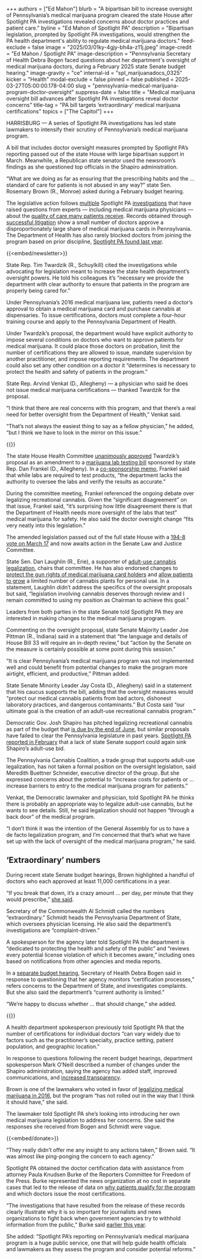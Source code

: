 +++
authors = ["Ed Mahon"]
blurb = "A bipartisan bill to increase oversight of Pennsylvania’s medical marijuana program cleared the state House after Spotlight PA investigations revealed concerns about doctor practices and patient care."
byline = "Ed Mahon of Spotlight PA"
description = "Bipartisan legislation, prompted by Spotlight PA investigations, would strengthen the PA health department's ability to regulate medical marijuana doctors."
feed-exclude = false
image = "2025/03/01ky-4gjy-bh4a-z11j.jpeg"
image-credit = "Ed Mahon / Spotlight PA"
image-description = "Pennsylvania Secretary of Health Debra Bogen faced questions about her department's oversight of medical marijuana doctors, during a February 2025 state Senate budget hearing."
image-gravity = "ce"
internal-id = "spl_marijuanadocs_0325"
kicker = "Health"
modal-exclude = false
pinned = false
published = 2025-03-27T05:00:00.178-04:00
slug = "pennsylvania-medical-marijuana-program-doctor-oversight"
suppress-date = false
title = "Medical marijuana oversight bill advances after Spotlight PA investigations reveal doctor concerns"
title-tag = "PA bill targets ‘extraordinary’ medical marijuana certifications"
topics = ["The Capitol"]
+++

HARRISBURG — A series of Spotlight PA investigations has led state lawmakers to intensify their scrutiny of Pennsylvania’s medical marijuana program.

A bill that includes doctor oversight measures prompted by Spotlight PA’s reporting passed out of the state House with large bipartisan support in March. Meanwhile, a Republican state senator used the newsroom’s findings as she questioned top officials in the Shapiro administration.

“What are we doing as far as ensuring that the prescribing habits and the … standard of care for patients is not abused in any way?” state Sen. Rosemary Brown (R., Monroe) asked during a February budget hearing.

The legislative action follows <a href="https://www.spotlightpa.org/news/2024/12/medical-marijuana-investigation-video/">multiple</a> Spotlight PA <a href="https://www.spotlightpa.org/news/2024/08/medical-marijuana-card-doctor-misconduct/">investigations</a> that have raised questions from experts — including medical marijuana physicians — about the <a href="https://www.spotlightpa.org/news/2024/12/pennsylvania-medical-marijuana-top-doctor-certification/">quality of care many patients receive</a>. Records obtained through <a href="https://www.spotlightpa.org/news/2023/11/medical-marijuana-doctor-data-ordered-released/">successful litigation</a> show a small number of doctors approve a disproportionately large share of medical marijuana cards in Pennsylvania. The Department of Health has also rarely blocked doctors from joining the program based on prior discipline, <a href="https://www.spotlightpa.org/news/2024/08/medical-marijuana-card-doctor-misconduct/">Spotlight PA found last year</a>.

{{<embed/newsletter>}}

State Rep. Tim Twardzik (R., Schuylkill) cited the investigations while advocating for legislation meant to increase the state health department’s oversight powers. He told his colleagues it’s “necessary we provide the department with clear authority to ensure that patients in the program are properly being cared for.”

Under Pennsylvania’s 2016 medical marijuana law, patients need a doctor’s approval to obtain a medical marijuana card and purchase cannabis at dispensaries. To issue certifications, doctors must complete a four-hour training course and apply to the Pennsylvania Department of Health.

Under Twardzik’s proposal, the department would have explicit authority to impose several conditions on doctors who want to approve patients for medical marijuana. It could place those doctors on probation, limit the number of certifications they are allowed to issue, mandate supervision by another practitioner, and impose reporting requirements. The department could also set any other condition on a doctor it “determines is necessary to protect the health and safety of patients in the program.”

State Rep. Arvind Venkat (D., Allegheny) — a physician who said he does not issue medical marijuana certifications — thanked Twardzik for the proposal.

“I think that there are real concerns with this program, and that there’s a real need for better oversight from the Department of Health,” Venkat said.

“That’s not always the easiest thing to say as a fellow physician,” he added, “but I think we have to look in the mirror on this issue.”

{{<youtube id="e4G6H14JY7E" loading="lazy">}}

The state House Health Committee <a href="https://www.palegis.us/legislation/amendments/amendment-list?billnum=33&amp;sessind=0&amp;searchby=amendment&amp;amendnum=00007&amp;amendingbody=h&amp;billtype=b&amp;billbody=h&amp;billpn=0012&amp;sessyr=2025">unanimously approved</a> Twardzik’s proposal as an amendment to a <a href="https://www.palegis.us/legislation/bills/2025/hb33">marijuana lab testing bill</a> sponsored by state Rep. Dan Frankel (D., Allegheny). In a <a href="https://www.palegis.us/house/co-sponsorship/memo?memoID=43781">co-sponsorship memo</a>, Frankel said that while labs are required to test products, “the department lacks the authority to oversee the labs and verify the results as accurate.”

During the committee meeting, Frankel referenced the ongoing debate over legalizing recreational cannabis. Given the “significant disagreement” on that issue, Frankel said, “it’s surprising how little disagreement there is that the Department of Health needs more oversight of the labs that test” medical marijuana for safety. He also said the doctor oversight change “fits very neatly into this legislation.”

The amended legislation passed out of the full state House with a <a href="https://www.palegis.us/house/roll-calls/summary?sessYr=2025&amp;sessInd=0&amp;rcNum=31">194-8 vote on March 17</a> and now awaits action in the Senate Law and Justice Committee.

State Sen. Dan Laughlin (R., Erie), a supporter of <a href="https://www.senatorlaughlin.com/2025/02/25/laughlin-introduces-bipartisan-plan-to-legalize-adult-use-marijuana-in-pennsylvania/">adult-use cannabis legalization</a>, chairs that committee. He has also endorsed changes to <a href="https://www.palegis.us/senate/co-sponsorship/memo?memoID=42095&amp;document=SB1146">protect the gun rights of medical marijuana card holders</a> and <a href="https://www.palegis.us/senate/co-sponsorship/memo?memoID=43331">allow patients to grow</a> a limited number of cannabis plants for personal use. In a statement, Laughlin didn’t address the specifics of the oversight proposals but said, “legislation involving cannabis deserves thorough review and I remain committed to using my position as Chairman to achieve this goal.”

Leaders from both parties in the state Senate told Spotlight PA they are interested in making changes to the medical marijuana program.

Commenting on the oversight proposal, state Senate Majority Leader Joe Pittman (R., Indiana) said in a statement that “the language and details of House Bill 33 will require an in-depth review,” but “action by the Senate on the measure is certainly possible at some point during this session.”

“It is clear Pennsylvania’s medical marijuana program was not implemented well and could benefit from potential changes to make the program more airtight, efficient, and productive,” Pittman added.

State Senate Minority Leader Jay Costa (D., Allegheny) said in a statement that his caucus supports the bill, adding that the oversight measures would “protect our medical cannabis patients from bad actors, dishonest laboratory practices, and dangerous contaminants.” But Costa said “our ultimate goal is the creation of an adult-use recreational cannabis program.”

Democratic Gov. Josh Shapiro has pitched legalizing recreational cannabis as part of the budget that <a href="https://www.spotlightpa.org/news/2025/02/josh-shapiro-pennsylvania-budget-legal-weed/">is due by the end of June</a>, but similar proposals have failed to clear the Pennsylvania legislature in past years. <a href="https://www.spotlightpa.org/news/2025/02/marijuana-cannabis-recreational-legalization-pennsylvania-josh-shapiro-budget-gop-support/">Spotlight PA reported in February</a> that a lack of state Senate support could again sink Shapiro’s adult-use bid.

The Pennsylvania Cannabis Coalition, a trade group that supports adult-use legalization, has not taken a formal position on the oversight legislation, said Meredith Buettner Schneider, executive director of the group. But she expressed concerns about the potential to “increase costs for patients or … increase barriers to entry to the medical marijuana program for patients.”

Venkat, the Democratic lawmaker and physician, told Spotlight PA he thinks there is probably an appropriate way to legalize adult-use cannabis, but he wants to see details. Still, he said legalization should not happen “through a back door” of the medical program.

“I don’t think it was the intention of the General Assembly for us to have a de facto legalization program, and I’m concerned that that’s what we have set up with the lack of oversight of the medical marijuana program,” he said.

## ‘Extraordinary’ numbers

During recent state Senate budget hearings, Brown highlighted a handful of doctors who each approved at least 11,000 certifications in a year.

“If you break that down, it’s a crazy amount … per day, per minute that they would prescribe,” <a href="https://vimeo.com/1058637942/6b8a4f03c0">she said</a>.

Secretary of the Commonwealth Al Schmidt called the numbers “extraordinary.” Schmidt heads the Pennsylvania Department of State, which oversees physician licensing. He also said the department’s investigations are “complaint-driven.”

A spokesperson for the agency later told Spotlight PA the department is “dedicated to protecting the health and safety of the public” and “reviews every potential license violation of which it becomes aware,” including ones based on notifications from other agencies and media reports.

In a <a href="https://vimeo.com/1058320399/2f39a564ae">separate budget hearing</a>, Secretary of Health Debra Bogen said in response to questioning that her agency monitors “certification processes,” refers concerns to the Department of State, and investigates complaints. But she also said the department’s “current authority is limited.”

“We’re happy to discuss whether … that should change,” she added.

{{<datawrapper src="https://datawrapper.dwcdn.net/Df1gN/9/" height="371" >}}

A health department spokesperson previously told Spotlight PA that the number of certifications for individual doctors “can vary widely due to factors such as the practitioner’s specialty, practice setting, patient population, and geographic location.”

In response to questions following the recent budget hearings, department spokesperson Mark O’Neill described a number of changes under the Shapiro administration, saying the agency has added staff, improved communications, and <a href="https://www.spotlightpa.org/news/2023/11/medical-marijuana-doctor-data-ordered-released/">increased transparency</a>.

Brown is one of the lawmakers who voted in favor of <a href="https://www.palegis.us/house/roll-calls/summary?sessYr=2015&amp;sessInd=0&amp;rcNum=1322">legalizing medical marijuana in 2016</a>, but the program “has not rolled out in the way that I think it should have,” she said.

The lawmaker told Spotlight PA she’s looking into introducing her own medical marijuana legislation to address her concerns. She said the responses she received from Bogen and Schmidt were vague.

{{<embed/donate>}}

“They really didn’t offer me any insight to any actions taken,” Brown said. “It was almost like ping-ponging the concern to each agency.”

Spotlight PA obtained the doctor certification data with assistance from attorney Paula Knudsen Burke of the Reporters Committee for Freedom of the Press. Burke represented the news organization at no cost in separate cases that led to the release of data on <a href="https://www.spotlightpa.org/news/2023/01/pa-medical-marijuana-certification-card-anxiety/">why patients qualify for the program</a> and which doctors issue the most certifications.

“The investigations that have resulted from the release of these records clearly illustrate why it is so important for journalists and news organizations to fight back when government agencies try to withhold information from the public,” Burke said <a href="https://www.rcfp.org/spotlight-pa-medical-marijuana-investigations/">earlier this year</a>.

She added: “Spotlight PA’s reporting on Pennsylvania’s medical marijuana program is a huge public service, one that will help guide health officials and lawmakers as they assess the program and consider potential reforms.”

